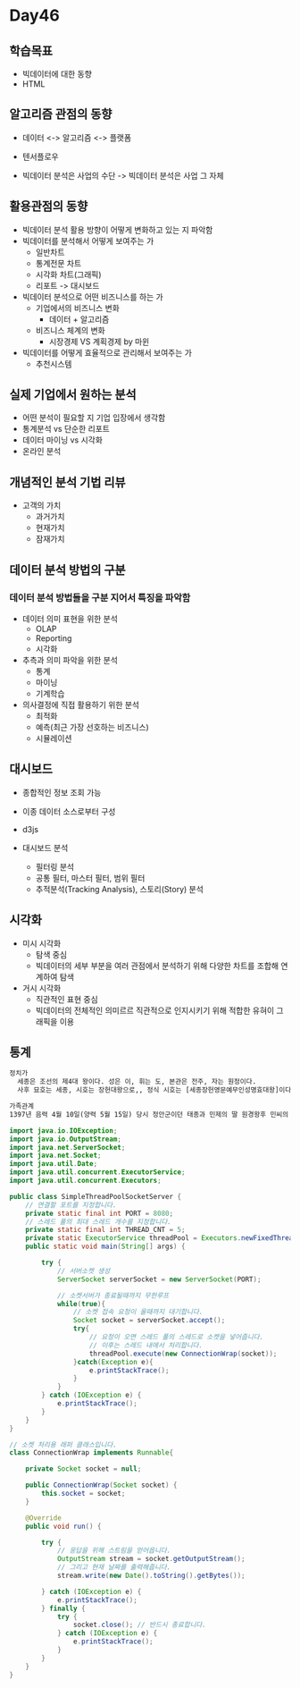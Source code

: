 # Day46

## 학습목표

- 빅데이터에 대한 동향
- HTML



## 알고리즘 관점의 동향

- 데이터 <-> 알고리즘 <-> 플랫폼 

- 텐서플로우 
- 빅데이터 분석은 사업의 수단 -> 빅데이터 분석은 사업 그 자체 





## 활용관점의 동향

- 빅데이터 분석 활용 방향이 어떻게 변화하고 있는 지 파악함 
- 빅데이터를 분석해서 어떻게 보여주는 가 
  - 일반차트 
  - 통계전문 차트
  - 시각화 차트(그래픽)
  - 리포트 -> 대시보드 
- 빅데이터 분석으로 어떤 비즈니스를 하는 가 
  - 기업에서의 비즈니스 변화
    - 데이터 + 알고리즘
  - 비즈니스 체계의 변화
    - 시장경제 VS 계획경제 by 마윈
- 빅데이터를 어떻게 효율적으로 관리해서 보여주는 가
  - 추천시스템



## 실제 기업에서 원하는 분석

- 어떤 분석이 필요할 지 기업 입장에서 생각함 
- 통계분석 vs 단순한 리포트 
- 데이터 마이닝 vs 시각화
- 온라인 분석



## 개념적인 분석 기법 리뷰

- 고객의 가치 
  - 과거가치 
  - 현재가치
  - 잠재가치



## 데이터 분석 방법의 구분

### 데이터 분석 방법들을 구분 지어서 특징을 파악함

- 데이터 의미 표현을 위한 분석
  - OLAP
  - Reporting
  - 시각화
- 추측과 의미 파악을 위한 분석
  - 통계 
  - 마이닝
  - 기계학습
- 의사결정에 직접 활용하기 위한 분석
  - 최적화
  - 예측(최근 가장 선호하는 비즈니스)
  - 시뮬레이션



## 대시보드

- 종합적인 정보 조회 가능

- 이종 데이터 소스로부터 구성

- d3js

- 대시보드 분석

  - 필터링 분석 
  - 공통 필터, 마스터 필터, 범위 필터 
  - 추적분석(Tracking Analysis), 스토리(Story) 분석 

  

## 시각화

- 미시 시각화
  - 탐색 중심 
  - 빅데이터의 세부 부분을 여러 관점에서 분석하기 위해 다양한 차트를 조합해 연계하여 탐색
- 거시 시각화
  - 직관적인 표현 중심
  - 빅데이터의 전체적인 의미르르 직관적으로 인지시키기 위해 적합한 유혀이 그래픽을 이용



## 통계



```html
정치가 
  세종은 조선의 제4대 왕이다. 성은 이, 휘는 도, 본관은 전주, 자는 원정이다.
  사후 묘호는 세종, 시호는 장헌대왕으로,, 정식 시호는 [세종장헌영문예무인성명효대왕]이다.

가족관계
1397년 음력 4월 10일(양력 5월 15일) 당시 정안군이던 태종과 민제의 딸 원경왕후 민씨의 육남으로 태어났다. 위로는 형 양녕대군 이제, 효령대군 이보 및 세명의 요절한 친형이 있었고, 정순공주, 경정공주, 경안공주 등 동복 친 누나 세 명이 있었다. 아명은 막동이고, 후에 이름을 도(祹)로 개명하였다. 140ㅁ8년 12살에 충녕군(忠寧君)에 봉해졌다. 어려서부터 독서와 공부를 좋아하였으며, 두 형과 함께 빈객으로 임명된 계성군 이래(李來)와 변계량에게 수학하였다. 그 후에는 정몽주의 문하생인 성리학자 권우의 문하에서 수학하였다. 어려서부터 책을 한시도 손에 놓지 않아 눈병과 과로로 건강을 해치기도 하여, 부왕 태종은 책을 모두 감추게 하기도 했다. 그러나 그는 부왕이 숨겨둔 책들을 찾아내어 독서를 계속하였다.
```





```java
import java.io.IOException;
import java.io.OutputStream;
import java.net.ServerSocket;
import java.net.Socket;
import java.util.Date;
import java.util.concurrent.ExecutorService;
import java.util.concurrent.Executors;

public class SimpleThreadPoolSocketServer {
	// 연결할 포트를 지정합니다.
	private static final int PORT = 8080;
	// 스레드 풀의 최대 스레드 개수를 지정합니다.
	private static final int THREAD_CNT = 5;
	private static ExecutorService threadPool = Executors.newFixedThreadPool(THREAD_CNT);
	public static void main(String[] args) {

		try {
			// 서버소켓 생성
			ServerSocket serverSocket = new ServerSocket(PORT);

			// 소켓서버가 종료될때까지 무한루프
			while(true){
				// 소켓 접속 요청이 올때까지 대기합니다.
				Socket socket = serverSocket.accept();
				try{
					// 요청이 오면 스레드 풀의 스레드로 소켓을 넣어줍니다.
					// 이후는 스레드 내에서 처리합니다.
					threadPool.execute(new ConnectionWrap(socket));
				}catch(Exception e){
					e.printStackTrace();
				}
			}
		} catch (IOException e) {
			e.printStackTrace();
		}
	}
}

// 소켓 처리용 래퍼 클래스입니다.
class ConnectionWrap implements Runnable{

	private Socket socket = null;

	public ConnectionWrap(Socket socket) {
		this.socket = socket;
	}

	@Override
	public void run() {

		try {
			// 응답을 위해 스트림을 얻어옵니다.
			OutputStream stream = socket.getOutputStream();
			// 그리고 현재 날짜를 출력해줍니다.
			stream.write(new Date().toString().getBytes());

		} catch (IOException e) {
			e.printStackTrace();
		} finally {
			try {
				socket.close(); // 반드시 종료합니다.
			} catch (IOException e) {
				e.printStackTrace();
			}
		}
	}
}
```

